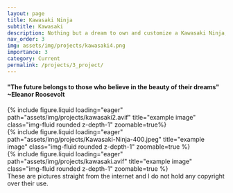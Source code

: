 ```yaml
---
layout: page
title: Kawasaki Ninja
subtitle: Kawasaki
description: Nothing but a dream to own and customize a Kawasaki Ninja,.. Hopefully, tame the speed machine on some long adventures around the SADC region.
nav_order: 3
img: assets/img/projects/kawasaki4.png
importance: 3
category: Current
permalink: /projects/3_project/
---
```

<h4 class="text-primary text-end">"The future belongs to those who believe in the beauty of their dreams" ~Eleanor Roosevolt</h4>

<div class="row">
    <div class="col-sm mt-3 mt-md-0">
        {% include figure.liquid loading="eager" path="assets/img/projects/kawasaki2.avif" title="example image" class="img-fluid rounded z-depth-1" zoomable=true%}
    </div>
    <div class="col-sm mt-3 mt-md-0">
        {% include figure.liquid loading="eager" path="assets/img/projects/Kawasaki-Ninja-400.jpeg" title="example image" class="img-fluid rounded z-depth-1" zoomable=true %}
    </div>
    <div class="col-sm mt-3 mt-md-0">
        {% include figure.liquid loading="eager" path="assets/img/projects/kawasaki.avif" title="example image" class="img-fluid rounded z-depth-1" zoomable=true %}
    </div>
</div>
<div class="caption pic">
    These are pictures straight from the internet and I do not hold any copyright over their use.
</div>